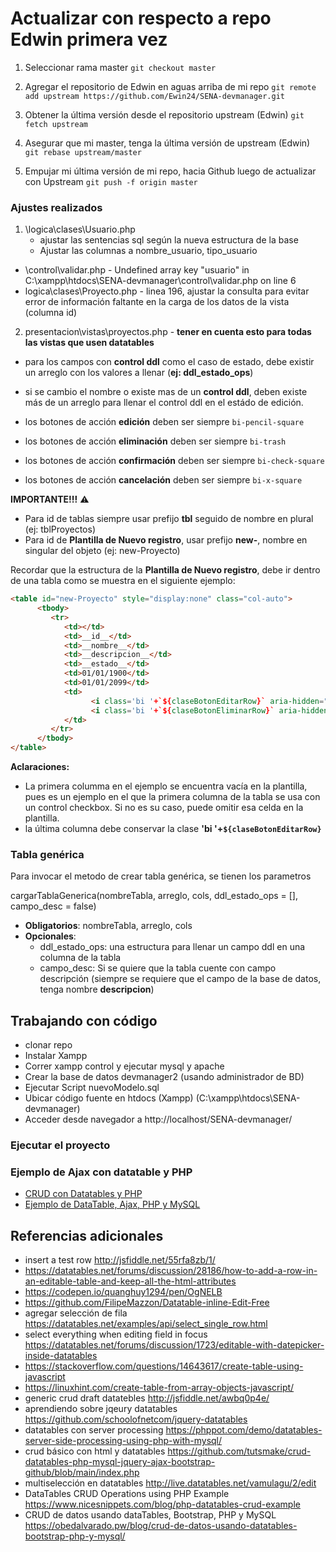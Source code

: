 # Actualizar con respecto a repo Edwin primera vez

1. Seleccionar rama master
`git checkout master`

2. Agregar el repositorio de Edwin en aguas arriba de mi repo
`git remote add upstream https://github.com/Ewin24/SENA-devmanager.git`

3. Obtener la última versión desde el repositorio upstream (Edwin)
`git fetch upstream`

4. Asegurar que mi master, tenga la última versión de upstream (Edwin)
`git rebase upstream/master`

5. Empujar mi última versión de mi repo, hacia Github luego de actualizar con Upstream
`git push -f origin master`

### Ajustes realizados
1. \logica\clases\Usuario.php 
   - ajustar las sentencias sql según la nueva estructura de la base
   - Ajustar las columnas a nombre_usuario, tipo_usuario
- \control\validar.php - Undefined array key "usuario" in C:\xampp\htdocs\SENA-devmanager\control\validar.php on line 6
- logica\clases\Proyecto.php - linea 196, ajustar la consulta para evitar error de información faltante en la carga de los datos de la vista (columna id)

2. presentacion\vistas\proyectos.php - **tener en cuenta esto para todas las vistas que usen datatables**
- para los campos con **control ddl** como el caso de estado, debe existir un arreglo con los valores a llenar (**ej: ddl_estado_ops**)
- si se cambio el nombre o existe mas de un **control ddl**, deben existe más de un arreglo para llenar el control ddl en el estádo de edición. 

- los botones de acción **edición** deben ser siempre `bi-pencil-square`
- los botones de acción **eliminación** deben ser siempre `bi-trash`
- los botones de acción **confirmación** deben ser siempre `bi-check-square`
- los botones de acción **cancelación** deben ser siempre `bi-x-square`

**IMPORTANTE!!!** :warning:
- Para id de tablas siempre usar prefijo **tbl** seguido de nombre en plural (ej: tblProyectos)
- Para id de **Plantilla de Nuevo registro**, usar prefijo **new-**, nombre en singular del objeto (ej: new-Proyecto)

Recordar que la estructura de la **Plantilla de Nuevo registro**, debe ir dentro de una tabla como se muestra en el siguiente ejemplo:

``` html
<table id="new-Proyecto" style="display:none" class="col-auto">
      <tbody>
         <tr>
            <td></td>
            <td>__id__</td>
            <td>__nombre__</td>
            <td>__descripcion__</td>
            <td>__estado__</td>
            <td>01/01/1900</td>
            <td>01/01/2099</td>
            <td>
                  <i class='bi '+`${claseBotonEditarRow}` aria-hidden="true"></i>
                  <i class='bi '+`${claseBotonEliminarRow}` aria-hidden="true"></i>
            </td>
         </tr>
      </tbody>
</table>
```
**Aclaraciones:**
- La primera columma en el ejemplo se encuentra vacía en la plantilla, pues es un ejemplo en el que la primera columna de la tabla se usa con un control checkbox. Si no es su caso, puede omitir esa celda en la plantilla.
- la última columna debe conservar la clase **'bi '+`${claseBotonEditarRow}`**

### Tabla genérica
Para invocar el metodo de crear tabla genérica, se tienen los parametros

cargarTablaGenerica(nombreTabla, arreglo, cols, ddl_estado_ops = [], campo_desc = false)
- **Obligatorios**: nombreTabla, arreglo, cols
- **Opcionales**: 
   - ddl_estado_ops: una estructura para llenar un campo ddl en una columna de la tabla
   - campo_desc: Si se quiere que la tabla cuente con campo descripción (siempre se requiere que el campo de la base de datos, tenga nombre **descripcion**)

## Trabajando con código

- clonar repo
- Instalar Xampp
- Correr xampp control y ejecutar mysql y apache
- Crear la base de datos devmanager2 (usando administrador de BD)
- Ejecutar Script nuevoModelo.sql
- Ubicar código fuente en htdocs (Xampp) (C:\xampp\htdocs\SENA-devmanager)
- Acceder desde navegador a http://localhost/SENA-devmanager/

### Ejecutar el proyecto


### Ejemplo de Ajax con datatable y PHP
* [CRUD con Datatables y PHP](https://www.nicesnippets.com/blog/php-datatables-crud-example)
* [Ejemplo de DataTable, Ajax, PHP y MySQL](https://evilnapsis.com/2022/09/19/ejemplo-de-datatable-ajax-php-y-mysql/)


## Referencias adicionales 
* insert a test row http://jsfiddle.net/55rfa8zb/1/
* https://datatables.net/forums/discussion/28186/how-to-add-a-row-in-an-editable-table-and-keep-all-the-html-attributes
* https://codepen.io/quanghuy1294/pen/OgNELB
* https://github.com/FilipeMazzon/Datatable-inline-Edit-Free
* agregar selección de fila https://datatables.net/examples/api/select_single_row.html
* select everything when editing field in focus https://datatables.net/forums/discussion/1723/editable-with-datepicker-inside-datatables
* https://stackoverflow.com/questions/14643617/create-table-using-javascript
* https://linuxhint.com/create-table-from-array-objects-javascript/
* generic crud draft datatebles http://jsfiddle.net/awbq0p4e/
* aprendiendo sobre jqeury datatables https://github.com/schoolofnetcom/jquery-datatables
* datatables con server processing https://phppot.com/demo/datatables-server-side-processing-using-php-with-mysql/
* crud básico con html y datatables https://github.com/tutsmake/crud-datatables-php-mysql-jquery-ajax-bootstrap-github/blob/main/index.php
* multiselección en datatables http://live.datatables.net/vamulagu/2/edit
* DataTables CRUD Operations using PHP Example https://www.nicesnippets.com/blog/php-datatables-crud-example
*  CRUD de datos usando dataTables, Bootstrap, PHP y MySQL https://obedalvarado.pw/blog/crud-de-datos-usando-datatables-bootstrap-php-y-mysql/